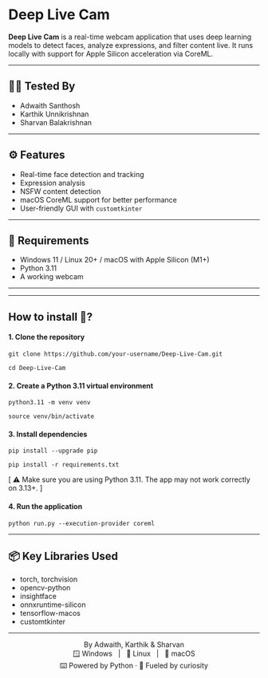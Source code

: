 # Deep Live Cam

**Deep Live Cam** is a real-time webcam application that uses deep learning models to detect faces, analyze expressions, and filter content live. It runs locally with support for Apple Silicon acceleration via CoreML.

---

## 👨‍💻 Tested By

- Adwaith Santhosh  
- Karthik Unnikrishnan  
- Sharvan Balakrishnan

---

## ⚙️ Features

- Real-time face detection and tracking  
- Expression analysis  
- NSFW content detection  
- macOS CoreML support for better performance  
- User-friendly GUI with `customtkinter`

---

## 🧠 Requirements
- Windows 11 / Linux 20+ / macOS with Apple Silicon (M1+)
- Python 3.11
- A working webcam

---



---

## How to install 🚀?

#### 1. Clone the repository

```git clone https://github.com/your-username/Deep-Live-Cam.git```


```cd Deep-Live-Cam```

#### 2. Create a Python 3.11 virtual environment

```python3.11 -m venv venv```


```source venv/bin/activate```

#### 3. Install dependencies

```pip install --upgrade pip```


```pip install -r requirements.txt``` 

[ ⚠️ Make sure you are using Python 3.11. The app may not work correctly on 3.13+. ]

#### 4. Run the application

```python run.py --execution-provider coreml```

---

## 📦 Key Libraries Used
- torch, torchvision
- opencv-python
- insightface
- onnxruntime-silicon
- tensorflow-macos
- customtkinter

---

<p align="center">
  By Adwaith, Karthik & Sharvan <br>
  🪟 Windows &nbsp; | &nbsp; 🐧 Linux &nbsp; | &nbsp; 🍎 macOS <br>
  ⌨️ Powered by Python · 🚀 Fueled by curiosity
</p>






















